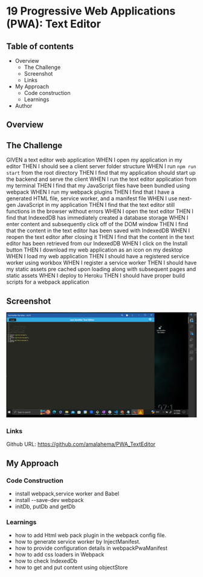# 19 Progressive Web Applications (PWA): Text Editor
## Table of contents
- Overview
    - The Challenge
    - Screenshot
    - Links
- My Approach
    - Code construction
    - Learnings
- Author
## Overview

## The Challenge

GIVEN a text editor web application
WHEN I open my application in my editor
THEN I should see a client server folder structure
WHEN I run `npm run start` from the root directory
THEN I find that my application should start up the backend and serve the client
WHEN I run the text editor application from my terminal
THEN I find that my JavaScript files have been bundled using webpack
WHEN I run my webpack plugins
THEN I find that I have a generated HTML file, service worker, and a manifest file
WHEN I use next-gen JavaScript in my application
THEN I find that the text editor still functions in the browser without errors
WHEN I open the text editor
THEN I find that IndexedDB has immediately created a database storage
WHEN I enter content and subsequently click off of the DOM window
THEN I find that the content in the text editor has been saved with IndexedDB
WHEN I reopen the text editor after closing it
THEN I find that the content in the text editor has been retrieved from our IndexedDB
WHEN I click on the Install button
THEN I download my web application as an icon on my desktop
WHEN I load my web application
THEN I should have a registered service worker using workbox
WHEN I register a service worker
THEN I should have my static assets pre cached upon loading along with subsequent pages and static assets
WHEN I deploy to Heroku
THEN I should have proper build scripts for a webpack application
## Screenshot
![display the page](./Assets/Capture.PNG)

### Links
Github URL:  https://github.com/amalahema/PWA_TextEditor

## My Approach
### Code Construction

- install webpack,service worker and Babel
- install --save-dev webpack
- initDb, putDb and getDb

### Learnings

- how to add Html web pack plugin in the webpack config file.
- how to generate service worker by InjectManifest.
- how to provide configuration details in webpackPwaManifest
- how to add css loaders in Webpack
- how to check IndexedDb
- how to get and put content using objectStore

